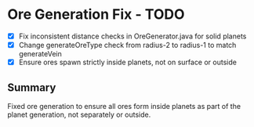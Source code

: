 # Ore Generation Fix - TODO

- [x] Fix inconsistent distance checks in OreGenerator.java for solid planets
- [x] Change generateOreType check from radius-2 to radius-1 to match generateVein
- [x] Ensure ores spawn strictly inside planets, not on surface or outside

## Summary
Fixed ore generation to ensure all ores form inside planets as part of the planet generation, not separately or outside.
